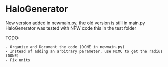HaloGenerator
=============

New version added in newmain.py, the old version is still in main.py
HaloGenerator was tested with NFW code this in the test folder
	
TODO:

	- Organize and Document the code (DONE in newmain.py)
	- Instead of adding an arbitrary parameter, use MCMC to get the radius (DONE)
	- Fix units




